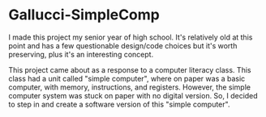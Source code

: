 # Gallucci-SimpleComp
I made this project my senior year of high school. It's relatively old at this point and has a few questionable design/code choices but it's worth preserving, plus it's an interesting concept.

This project came about as a response to a computer literacy class. This class had a unit called "simple computer", where on paper was a basic computer, with memory, instructions, and registers. However, the simple computer system was stuck on paper with no digital version. So, I decided to step in and create a software version of this "simple computer".
